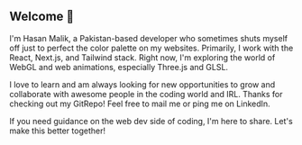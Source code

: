 ## Welcome 🎊
I'm Hasan Malik, a Pakistan-based developer who sometimes shuts myself off just to perfect the color palette on my websites. 
Primarily, I work with the React, Next.js, and Tailwind stack. 
Right now, I'm exploring the world of WebGL and web animations, especially Three.js and GLSL.

I love to learn and am always looking for new opportunities to grow and collaborate with awesome people in the coding world and IRL. Thanks for checking out my GitRepo! Feel free to mail me or ping me on LinkedIn.

If you need guidance on the web dev side of coding, I'm here to share. Let's make this better together!
<!--
**HasanMal1k/HasanMal1k** is a ✨ _special_ ✨ repository because its `README.md` (this file) appears on your GitHub profile.

Here are some ideas to get you started:

- 🔭 I’m currently working on ...
- 🌱 I’m currently learning ...
- 👯 I’m looking to collaborate on ...
- 🤔 I’m looking for help with ...
- 💬 Ask me about ...
- 📫 How to reach me: ...
- 😄 Pronouns: ...
- ⚡ Fun fact: ...
-->
